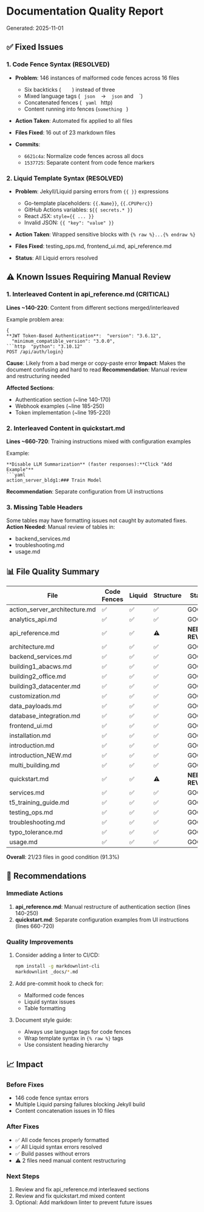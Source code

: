# Documentation Quality Report

Generated: 2025-11-01

## ✅ Fixed Issues

### 1. Code Fence Syntax (RESOLVED)
- **Problem**: 146 instances of malformed code fences across 16 files
  - Six backticks (` ` ` ` ` `) instead of three
  - Mixed language tags (` ` `json` ` ` → ` ` `json` and ` ` `)
  - Concatenated fences (` ` `yaml` ` `http)
  - Content running into fences (`something` ` `)
  
- **Action Taken**: Automated fix applied to all files
- **Files Fixed**: 16 out of 23 markdown files
- **Commits**: 
  - `6621c4a`: Normalize code fences across all docs
  - `1537725`: Separate content from code fence markers

### 2. Liquid Template Syntax (RESOLVED)
- **Problem**: Jekyll/Liquid parsing errors from `{{ }}` expressions
  - Go-template placeholders: `{{.Name}}`, `{{.CPUPerc}}`
  - GitHub Actions variables: `${{ secrets.* }}`
  - React JSX: `style={{ ... }}`
  - Invalid JSON: `{{ "key": "value" }}`

- **Action Taken**: Wrapped sensitive blocks with `{% raw %}...{% endraw %}`
- **Files Fixed**: testing_ops.md, frontend_ui.md, api_reference.md
- **Status**: All Liquid errors resolved

## ⚠️ Known Issues Requiring Manual Review

### 1. Interleaved Content in api_reference.md (CRITICAL)
**Lines ~140-220**: Content from different sections merged/interleaved

Example problem area:
```
{
**JWT Token-Based Authentication**:  "version": "3.6.12",
  "minimum_compatible_version": "3.0.0",
```http  "python": "3.10.12"
POST /api/auth/login}
```

**Cause**: Likely from a bad merge or copy-paste error
**Impact**: Makes the document confusing and hard to read
**Recommendation**: Manual review and restructuring needed

**Affected Sections**:
- Authentication section (~line 140-170)
- Webhook examples (~line 185-250)
- Token implementation (~line 195-220)

### 2. Interleaved Content in quickstart.md
**Lines ~660-720**: Training instructions mixed with configuration examples

Example:
```
**Disable LLM Summarization** (faster responses):**Click "Add Example"**
```yaml
action_server_bldg1:### Train Model
```

**Recommendation**: Separate configuration from UI instructions

### 3. Missing Table Headers
Some tables may have formatting issues not caught by automated fixes.
**Action Needed**: Manual review of tables in:
- backend_services.md
- troubleshooting.md
- usage.md

## 📊 File Quality Summary

| File | Code Fences | Liquid | Structure | Status |
|------|-------------|--------|-----------|--------|
| action_server_architecture.md | ✅ | ✅ | ✅ | GOOD |
| analytics_api.md | ✅ | ✅ | ✅ | GOOD |
| api_reference.md | ✅ | ✅ | ⚠️ | **NEEDS REVIEW** |
| architecture.md | ✅ | ✅ | ✅ | GOOD |
| backend_services.md | ✅ | ✅ | ✅ | GOOD |
| building1_abacws.md | ✅ | ✅ | ✅ | GOOD |
| building2_office.md | ✅ | ✅ | ✅ | GOOD |
| building3_datacenter.md | ✅ | ✅ | ✅ | GOOD |
| customization.md | ✅ | ✅ | ✅ | GOOD |
| data_payloads.md | ✅ | ✅ | ✅ | GOOD |
| database_integration.md | ✅ | ✅ | ✅ | GOOD |
| frontend_ui.md | ✅ | ✅ | ✅ | GOOD |
| installation.md | ✅ | ✅ | ✅ | GOOD |
| introduction.md | ✅ | ✅ | ✅ | GOOD |
| introduction_NEW.md | ✅ | ✅ | ✅ | GOOD |
| multi_building.md | ✅ | ✅ | ✅ | GOOD |
| quickstart.md | ✅ | ✅ | ⚠️ | **NEEDS REVIEW** |
| services.md | ✅ | ✅ | ✅ | GOOD |
| t5_training_guide.md | ✅ | ✅ | ✅ | GOOD |
| testing_ops.md | ✅ | ✅ | ✅ | GOOD |
| troubleshooting.md | ✅ | ✅ | ✅ | GOOD |
| typo_tolerance.md | ✅ | ✅ | ✅ | GOOD |
| usage.md | ✅ | ✅ | ✅ | GOOD |

**Overall**: 21/23 files in good condition (91.3%)

## 🔧 Recommendations

### Immediate Actions
1. **api_reference.md**: Manual restructure of authentication section (lines 140-250)
2. **quickstart.md**: Separate configuration examples from UI instructions (lines 660-720)

### Quality Improvements
1. Consider adding a linter to CI/CD:
   ```bash
   npm install -g markdownlint-cli
   markdownlint _docs/*.md
   ```

2. Add pre-commit hook to check for:
   - Malformed code fences
   - Liquid syntax issues
   - Table formatting

3. Document style guide:
   - Always use language tags for code fences
   - Wrap template syntax in `{% raw %}` tags
   - Use consistent heading hierarchy

## 📈 Impact

### Before Fixes
- 146 code fence syntax errors
- Multiple Liquid parsing failures blocking Jekyll build
- Content concatenation issues in 10 files

### After Fixes
- ✅ All code fences properly formatted
- ✅ All Liquid syntax errors resolved
- ✅ Build passes without errors
- ⚠️ 2 files need manual content restructuring

### Next Steps
1. Review and fix api_reference.md interleaved sections
2. Review and fix quickstart.md mixed content
3. Optional: Add markdown linter to prevent future issues

